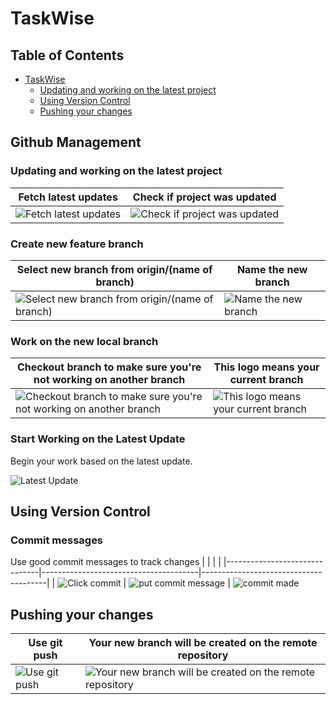 # TaskWise

## Table of Contents

- [TaskWise](#taskwise)
  - [Updating and working on the latest project](#updating-and-working-on-the-latest-project)
  - [Using Version Control](#using-version-control)
  - [Pushing your changes](#pushing-your-changes)

## Github Management


### Updating and working on the latest project

| Fetch latest updates | Check if project was updated |
|-----------------------|-------------------------------|
| ![Fetch latest updates](https://github.com/ahrizsky/TaskWisev2.0/assets/114125147/9df44b44-fd73-4b35-8eb1-56e0021b51b7) | ![Check if project was updated](https://github.com/ahrizsky/TaskWisev2.0/assets/114125147/8613140e-ab7d-4064-84f9-0281e8e58ae9) |


### Create new feature branch

| Select new branch from origin/(name of branch) | Name the new branch |
|------------------------------------------------|------------------------|
| ![Select new branch from origin/(name of branch)](https://github.com/ahrizsky/TaskWisev2.0/assets/114125147/4269b150-11b1-402e-8439-91bdd08c0b8b) | ![Name the new branch](https://github.com/ahrizsky/TaskWisev2.0/assets/114125147/27ca0128-e524-4b5d-abff-2319410afa7c) |


### Work on the new local branch

| Checkout branch to make sure you're not working on another branch | This logo means your current branch |
|-------------------------------------------------------------------|------------------------------------------|
| ![Checkout branch to make sure you're not working on another branch](https://github.com/ahrizsky/TaskWisev2.0/assets/114125147/a31092c5-15cf-47f3-9855-d5fec20a8fb6) | ![This logo means your current branch](https://github.com/ahrizsky/TaskWisev2.0/assets/114125147/bd82c75f-0962-456f-a37a-4ad276201bb8) |

### Start Working on the Latest Update

Begin your work based on the latest update.

![Latest Update](https://github.com/ahrizsky/TaskWisev2.0/assets/114125147/2c6fe9ba-7ef9-4e8f-88f4-ccba1b735466)


## Using Version Control

### Commit messages

Use good commit messages to track changes
| | | |
|-------------------------------|---------------------------------------|---------------------------------------|
| ![Click commit](https://github.com/ahrizsky/TaskWisev2.0/assets/114125147/e907e411-141a-45cb-b1be-10ddf150d0c0) | ![put commit message](https://github.com/ahrizsky/TaskWisev2.0/assets/114125147/d86fc99c-1a73-4e00-86a4-c4fda4a8176d) | ![commit made](https://github.com/ahrizsky/TaskWisev2.0/assets/114125147/9752924e-0b97-4e4f-b42e-1f647584f707)



## Pushing your changes

| Use git push | Your new branch will be created on the remote repository |
|--------------|----------------------------------------------------------|
| ![Use git push](https://github.com/ahrizsky/TaskWisev2.0/assets/114125147/420e75d7-985d-4427-ba64-999bc8c7cebb) | ![Your new branch will be created on the remote repository](https://github.com/ahrizsky/TaskWisev2.0/assets/114125147/db037d26-4a29-4fbd-8596-49da82cd6ef1) |
